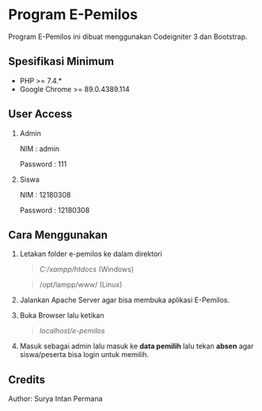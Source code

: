 # Program E-Pemilos

Program E-Pemilos ini dibuat menggunakan Codeigniter 3 dan Bootstrap.

## Spesifikasi Minimum

- PHP >= 7.4.\*
- Google Chrome >= 89.0.4389.114

## User Access

1. Admin

   NIM : admin

   Password : 111

2. Siswa

   NIM : 12180308

   Password : 12180308

## Cara Menggunakan

1. Letakan folder e-pemilos ke dalam direktori

   > _C:/xampp/htdocs_ (Windows)

   > /opt/lampp/www/ (Linux)

2. Jalankan Apache Server agar bisa membuka aplikasi E-Pemilos.
3. Buka Browser lalu ketikan
   > _localhost/e-pemilos_
4. Masuk sebagai admin lalu masuk ke <b>data pemilih</b> lalu tekan <b>absen</b> agar siswa/peserta bisa login untuk memilih.

## Credits

Author: Surya Intan Permana
